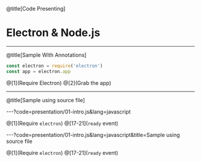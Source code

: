 @title[Code Presenting]
# Electron & Node.js

---
@title[Sample With Annotations]

```javascript
const electron = require('electron')
const app = electron.app
```

@[1](Require Electron)
@[2](Grab the app)

---
@title[Sample using source file]

---?code=presentation/01-intro.js&lang=javascript

@[1](Require `electron`)
@[17-21](`ready` event)


---?code=presentation/01-intro.js&lang=javascript&title=Sample using source file

@[1](Require `electron`)
@[17-21](`ready` event)
